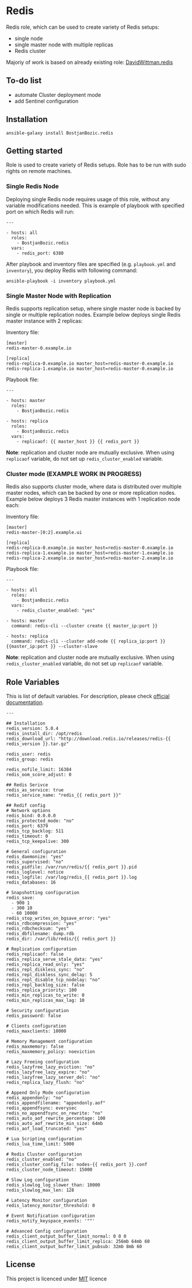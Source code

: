 Redis
=========

Redis role, which can be used to create variety of Redis setups:
* single node
* single master node with multiple replicas
* Redis cluster

Majoriy of work is based on already existing role: [DavidWittman.redis](https://galaxy.ansible.com/davidwittman/redis)

To-do list
-------
* automate Cluster deployment mode
* add Sentinel configuration

Installation
------------

`ansible-galaxy install BostjanBozic.redis`

Getting started
------------

Role is used to create variety of Redis setups. Role has to be run with sudo rights on remote machines.

### Single Redis Node

Deploying single Redis node requires usage of this role, without any variable modifications needed. This is example of playbook with specified port on which Redis will run:
```
---

- hosts: all
  roles:
    - BostjanBozic.redis
  vars:
    - redis_port: 6380
```

After playbook and inventory files are specified (e.g. `playbook.yml` and `inventory`), you deploy Redis with following command:

`ansible-playbook -i inventory playbook.yml`

### Single Master Node with Replication

Redis supports replication setup, where single master node is backed by single or multiple replication nodes. Example below deploys single Redis master instance with 2 replicas:

Inventory file:
```
[master]
redis-master-0.example.io

[replica]
redis-replica-0.example.io master_host=redis-master-0.example.io
redis-replica-1.example.io master_host=redis-master-0.example.io
```

Playbook file:
```
---

- hosts: master
  roles:
    - BostjanBozic.redis

- hosts: replica
  roles:
    - BostjanBozic.redis
  vars:
    - replicaof: {{ master_host }} {{ redis_port }}  
```

**Note**: replication and cluster node are mutually exclusive. When using `replicaof` variable, do not set up `redis_cluster_enabled` variable.

### Cluster mode (EXAMPLE WORK IN PROGRESS)

Redis also supports cluster mode, where data is distributed over multiple master nodes, which can be backed by one or more replication nodes. Example below deploys 3 Redis master instances with 1 replication node each:

Inventory file:
```
[master]
redis-master-[0:2].example.ui

[replica]
redis-replica-0.example.io master_host=redis-master-0.example.io
redis-replica-1.example.io master_host=redis-master-1.example.io
redis-replica-2.example.io master_host=redis-master-2.example.io
```

Playbook file:
```
---

- hosts: all
  roles:
    - BostjanBozic.redis
  vars:
    - redis_cluster_enabled: "yes"

- hosts: master
  command: redis-cli --cluster create {{ master_ip:port }}
  
- hosts: replica
  command: redis-cli --cluster add-node {{ replica_ip:port }} {{master_ip:port }} --cluster-slave
```

**Note**: replication and cluster node are mutually exclusive. When using `redis_cluster_enabled` variable, do not set up `replicaof` variable.


Role Variables
--------------

This is list of default variables. For description, please check [official documentation](http://download.redis.io/redis-stable/redis.conf).

```
---

## Installation
redis_version: 5.0.4
redis_install_dir: /opt/redis
redis_download_url: "http://download.redis.io/releases/redis-{{ redis_version }}.tar.gz"

redis_user: redis
redis_group: redis

redis_nofile_limit: 16384
redis_oom_score_adjust: 0

## Redis Serivce
redis_as_service: true
redis_service_name: "redis_{{ redis_port }}"

## Redif config
# Network options
redis_bind: 0.0.0.0
redis_protected_mode: "no"
redis_port: 6379
redis_tcp_backlog: 511
redis_timeout: 0
redis_tcp_keepalive: 300

# General configuration
redis_daemonize: "yes"
redis_supervised: "no"
redis_pidfile: /var/run/redis/{{ redis_port }}.pid
redis_loglevel: notice
redis_logfile: /var/log/redis_{{ redis_port }}.log
redis_databases: 16

# Snapshotting configuration
redis_save:
  - 900 1
  - 300 10
  - 60 10000
redis_stop_writes_on_bgsave_error: "yes"
redis_rdbcompression: "yes"
redis_rdbchecksum: "yes"
redis_dbfilename: dump.rdb
redis_dir: /var/lib/redis/{{ redis_port }}

# Replication configuration
redis_replicaof: false
redis_replica_serve_stale_data: "yes"
redis_replica_read_only: "yes"
redis_repl_diskless_sync: "no"
redis_repl_diskless_sync_delay: 5
redis_repl_disable_tcp_nodelay: "no"
redis_repl_backlog_size: false
redis_replica_priority: 100
redis_min_replicas_to_write: 0
redis_min_replicas_max_lag: 10

# Security configuration
redis_password: false

# Clients configuration
redis_maxclients: 10000

# Memory Management configuration
redis_maxmemory: false
redis_maxmemory_policy: noeviction

# Lazy Freeing configuration
redis_lazyfree_lazy_eviction: "no"
redis_lazyfree_lazy_expire: "no"
redis_lazyfree_lazy_server_del: "no"
redis_replica_lazy_flush: "no"

# Append Only Mode configuration
redis_appendonly: "no"
redis_appendfilename: "appendonly.aof"
redis_appendfsync: everysec
redis_no_appendfsync_on_rewrite: "no"
redis_auto_aof_rewrite_percentage: 100
redis_auto_aof_rewrite_min_size: 64mb
redis_aof_load_truncated: "yes"

# Lua Scripting configuration
redis_lua_time_limit: 5000

# Redis Cluster configuration
redis_cluster_enabled: "no"
redis_cluster_config_file: nodes-{{ redis_port }}.conf
redis_cluster_node_timeout: 15000

# Slow Log configuration
redis_slowlog_log_slower_than: 10000
redis_slowlog_max_len: 128

# Latency Monitor configuration
redis_latency_monitor_threshold: 0

# Event Notification configuration
redis_notify_keyspace_events: '""'

# Advanced Config configuration
redis_client_output_buffer_limit_normal: 0 0 0
redis_client_output_buffer_limit_replica: 256mb 64mb 60
redis_client_output_buffer_limit_pubsub: 32mb 8mb 60
```

License
-------

This project is licenced under [MIT](https://opensource.org/licenses/MIT) licence
